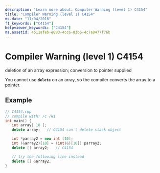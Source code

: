 ```yaml
---
description: "Learn more about: Compiler Warning (level 1) C4154"
title: "Compiler Warning (level 1) C4154"
ms.date: "11/04/2016"
f1_keywords: ["C4154"]
helpviewer_keywords: ["C4154"]
ms.assetid: 4511afeb-e893-4cc6-83b6-4c7a0477f76b
---
```

# Compiler Warning (level 1) C4154

deletion of an array expression; conversion to pointer supplied

You cannot use **`delete`** on an array, so the compiler converts the array to a pointer.

## Example

```cpp
// C4154.cpp
// compile with: /c /W1
int main() {
   int array[ 10 ];
   delete array;   // C4154 can't delete stack object

   int *parray2 = new int [10];
   int (&array2)[10] = (int(&)[10]) parray2;
   delete [] array2;   // C4154

   // try the following line instead
   delete [] &array2;
}
```
